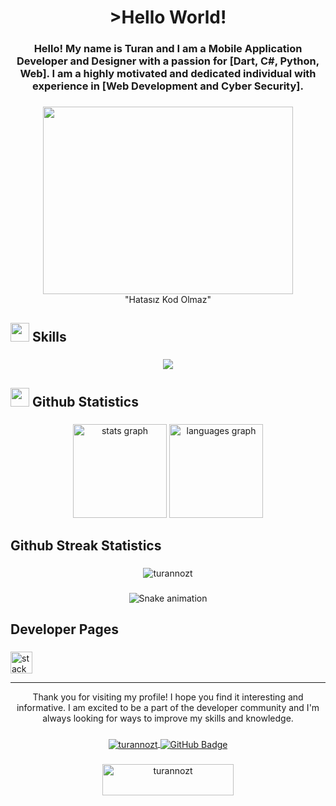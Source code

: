 <h1 align="center">
  >Hello World!
</h1>

###

<h3 align="center">Hello! My name is Turan and I am a Mobile Application Developer and Designer with a passion for [Dart, C#, Python, Web]. I am a highly motivated and dedicated individual with experience in [Web Development and Cyber ​​Security].</h3>

###

<div align="center">
  <img height="300" width="400" src="https://miro.medium.com/v2/resize:fit:1400/0*k98Ra5UzgDrSz-vv.png"  />
  <br>
  "Hatasız Kod Olmaz"
</div>

###

<h2 align="left"> <img src="https://media2.giphy.com/media/QssGEmpkyEOhBCb7e1/giphy.gif?cid=ecf05e47a0n3gi1bfqntqmob8g9aid1oyj2wr3ds3mg700bl&rid=giphy.gif" width ="30"> Skills</h2>

###

<p align="center">
  <a href="#">
    <img src="https://skillicons.dev/icons?i=php,dart,wordpress,py,mysql,git,flutter,cs,cpp,github,linux,firebase,cloudflare,docker&perline=6" />
  </a>
</p>

###

<h2 align="left"> <img src="https://media.giphy.com/media/iY8CRBdQXODJSCERIr/giphy.gif" width="30"> Github Statistics</h2>

###

<div align="center">
  <img src="https://github-readme-stats.vercel.app/api?hide_title=false&hide_rank=false&show_icons=true&include_all_commits=true&count_private=true&disable_animations=false&theme=dark&locale=en&hide_border=false&username=turannozt" height="150" alt="stats graph"  />
  <img src="https://github-readme-stats.vercel.app/api/top-langs?locale=en&hide_title=false&layout=compact&card_width=320&langs_count=5&theme=dark&hide_border=false&username=turannozt" height="150" alt="languages graph"  />
</div>

###

<h2 align="left">Github Streak Statistics</h2>

###

<div align="center">
  <img align="center" src="https://github-readme-streak-stats.herokuapp.com/?user=turannozt&theme=dark" alt="turannozt" />
</div>

###

<div align="center">
  <img src="https://profile-readme-generator.com/assets/snake.svg" alt="Snake animation" />
</div>

###

<h2 align="left">Developer Pages</h2>

###

<div align="left">
  <a href="https://stackoverflow.com/users/21078549/declare" target="_blank">
    <img src="https://img.shields.io/static/v1?message=Stackoverflow&logo=stackoverflow&label=&color=FE7A16&logoColor=white&labelColor=&style=for-the-badge" height="35" alt="stackoverflow logo"  />
  </a>
</div>

----
    
<div align="center">Thank you for visiting my profile! I hope you find it interesting and informative. I am excited to be a part of the developer community and I'm always looking for ways to improve my skills and knowledge.</div>

###

<div align="center">
  <a href="#">
      <img src="https://komarev.com/ghpvc/?username=turannozt&label=Profile%20views&color=0e75b6&style=flat" alt="turannozt" align="center" /> 
  <a/>
  <a href="https://github.com/turannozt?tab=followers">
    <img src="https://img.shields.io/github/followers/turannozt?label=Followers&style=social" alt="GitHub Badge" align="center">
  <a/>
</div>
    
###
  
<div align="center">
  <a href="[buymeacoffee.com/oztturan0n](https://www.buymeacoffee.com/oztturan0n)"> <img align="center" src="https://cdn.buymeacoffee.com/buttons/v2/default-yellow.png" height="50" width="210" alt="turannozt" /></a>
</div>
